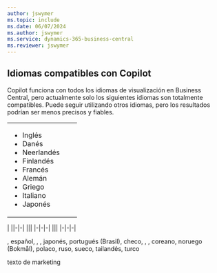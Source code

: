 ```yaml
---
author: jswymer
ms.topic: include
ms.date: 06/07/2024
ms.author: jswymer
ms.service: dynamics-365-business-central
ms.reviewer: jswymer
---
```

## <a name="supported-languages-for-copilot"></a>Idiomas compatibles con Copilot

Copilot funciona con todos los idiomas de visualización en Business Central, pero actualmente solo los siguientes idiomas son totalmente compatibles. Puede seguir utilizando otros idiomas, pero los resultados podrían ser menos precisos y fiables.

||||
|-|-|-|
|<ul><li>Inglés</li><li>Danés</li><li>Neerlandés</li><li>Finlandés</li><li>Francés</li><li>Alemán</li><li>Griego</li><li>Italiano</li><li>Japonés</li>|
|
||-|-|
|||
|-|-|-|
|||
|-|-|-|


, español, , , japonés, portugués (Brasil), checo, , , coreano, noruego (Bokmål), polaco, ruso, sueco, tailandés, turco


texto de marketing

